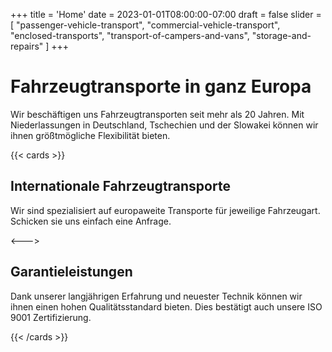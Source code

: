 +++
title = 'Home'
date = 2023-01-01T08:00:00-07:00
draft = false
slider = [
    "passenger-vehicle-transport", 
    "commercial-vehicle-transport",
    "enclosed-transports",
    "transport-of-campers-and-vans",
    "storage-and-repairs"
]
+++

# Fahrzeugtransporte in ganz Europa

Wir beschäftigen uns Fahrzeugtransporten seit mehr als 20 Jahren. Mit Niederlassungen in Deutschland, Tschechien und der Slowakei können wir ihnen größtmögliche Flexibilität bieten.

{{< cards >}} <!-- begin columns block -->

## Internationale Fahrzeugtransporte

Wir sind spezialisiert auf europaweite Transporte für jeweilige Fahrzeugart. Schicken sie uns einfach eine Anfrage.

<---> <!-- magic separator, between columns -->

## Garantieleistungen

Dank unserer langjährigen Erfahrung und neuester Technik können wir ihnen einen hohen Qualitätsstandard bieten. Dies bestätigt auch unsere ISO 9001 Zertifizierung.

{{< /cards >}} <!-- end columns block -->